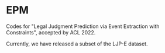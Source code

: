 # EPM


Codes for "Legal Judgment Prediction via Event Extraction with Constraints", accepted by ACL 2022.


Currently, we have released a subset of the LJP-E dataset. 
